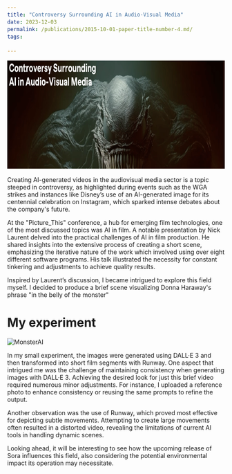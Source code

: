 ```yaml
---
title: "Controversy Surrounding AI in Audio-Visual Media"
date: 2023-12-03
permalink: /publications/2015-10-01-paper-title-number-4.md/
tags:

---
```

<img src="/images/Monster.png" alt="Monster" style="height: 250px; width: auto;">


Creating AI-generated videos in the audiovisual media sector is a topic steeped in controversy, as highlighted during events such as the WGA strikes and instances like Disney’s use of an AI-generated image for its centennial celebration on Instagram, which sparked intense debates about the company's future.

At the "Picture_This" conference, a hub for emerging film technologies, one of the most discussed topics was AI in film. A notable presentation by Nick Laurent delved into the practical challenges of AI in film production. He shared insights into the extensive process of creating a short scene, emphasizing the iterative nature of the work which involved using over eight different software programs. His talk illustrated the necessity for constant tinkering and adjustments to achieve quality results.

Inspired by Laurent’s discussion, I became intrigued to explore this field myself. I decided to produce a brief scene visualizing Donna Haraway's phrase "in the belly of the monster"

My experiment
======
![MonsterAI](/images/Bellyofthemonster.gif)


In my small experiment, the images were generated using DALL·E 3 and then transformed into short film segments with Runway. One aspect that intrigued me was the challenge of maintaining consistency when generating images with DALL·E 3. Achieving the desired look for just this brief video required numerous minor adjustments. For instance, I uploaded a reference photo to enhance consistency or reusing the same prompts to refine the output.

Another observation was the use of Runway, which proved most effective for depicting subtle movements. Attempting to create large movements often resulted in a distorted video, revealing the limitations of current AI tools in handling dynamic scenes.

Looking ahead, it will be interesting to see how the upcoming release of Sora influences this field, also considering the potential environmental impact its operation may necessitate.




